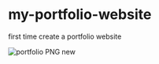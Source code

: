 # my-portfolio-website
first time create a portfolio website 

![portfolio PNG new](https://github.com/Siddiquiweb/my-portfolio-website/assets/157453608/76d31c70-db13-474b-b081-f3eabc3a966d)
